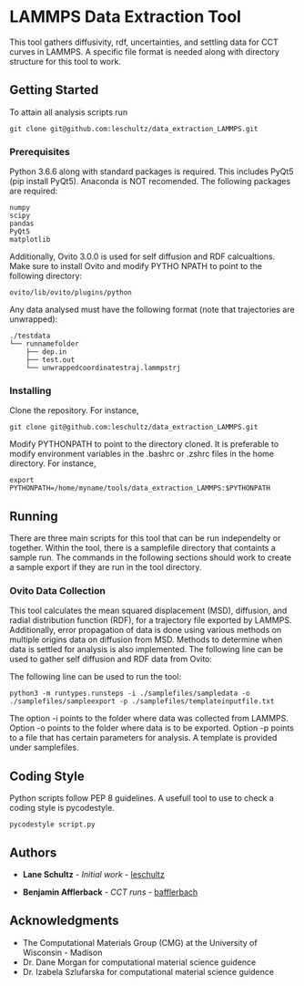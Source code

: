# LAMMPS Data Extraction Tool

This tool gathers diffusivity, rdf, uncertainties, and settling data for CCT curves in LAMMPS. A specific file format is needed along with directory structure for this tool to work.

## Getting Started

To attain all analysis scripts run

```
git clone git@github.com:leschultz/data_extraction_LAMMPS.git
```

### Prerequisites

Python 3.6.6 along with standard packages is required. This includes PyQt5 (pip install PyQt5). Anaconda is NOT recomended. The following packages are required:

```
numpy
scipy
pandas
PyQt5
matplotlib
```

Additionally, Ovito 3.0.0 is used for self diffusion and RDF calcualtions. Make sure to install Ovito and modify PYTHO
NPATH to point to the following directory:

```
ovito/lib/ovito/plugins/python
```

Any data analysed must have the following format (note that trajectories are unwrapped):

```
./testdata
└── runnamefolder
    ├── dep.in
    ├── test.out
    └── unwrappedcoordinatestraj.lammpstrj
```

### Installing

Clone the repository. For instance, 
```
git clone git@github.com:leschultz/data_extraction_LAMMPS.git
```

Modify PYTHONPATH to point to the directory cloned. It is preferable to modify environment variables in the .bashrc or .zshrc files in the home directory. For instance,

```
export PYTHONPATH=/home/myname/tools/data_extraction_LAMMPS:$PYTHONPATH
```

## Running

There are three main scripts for this tool that can be run independelty or together. Within the tool, there is a samplefile directory that containts a sample run. The commands in the following sections should work to create a sample export if they are run in the tool directory.

### Ovito Data Collection

This tool calculates the mean squared displacement (MSD), diffusion, and radial distribution function (RDF), for a trajectory file exported by LAMMPS. Additionally, error propagation of data is done using various methods on multiple origins data on diffusion from MSD. Methods to determine when data is settled for analysis is also implemented.
The following line can be used to gather self diffusion and RDF data from Ovito:

The following line can be used to run the tool:

```
python3 -m runtypes.runsteps -i ./samplefiles/sampledata -o ./samplefiles/sampleexport -p ./samplefiles/templateinputfile.txt
```

The option -i points to the folder where data was collected from LAMMPS. Option -o points to the folder where data is to be exported. Option -p points to a file that has certain parameters for analysis. A template is provided under samplefiles.

## Coding Style

Python scripts follow PEP 8 guidelines. A usefull tool to use to check a coding style is pycodestyle.

```
pycodestyle script.py
```

## Authors

* **Lane Schultz** - *Initial work* - [leschultz](https://github.com/leschultz)

* **Benjamin Afflerback** - *CCT runs* - [bafflerbach](https://github.com/bafflerbach)

## Acknowledgments

* The Computational Materials Group (CMG) at the University of Wisconsin - Madison
* Dr. Dane Morgan for computational material science guidence
* Dr. Izabela Szlufarska for computational material science guidence
